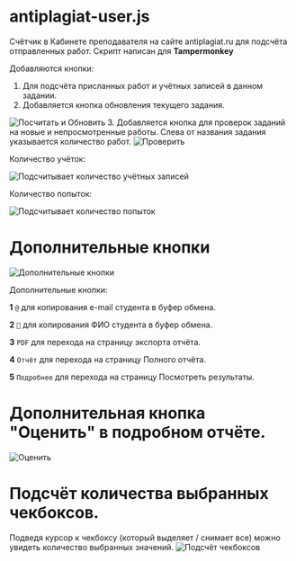 # antiplagiat-user.js
Счётчик в Кабинете преподавателя на сайте antiplagiat.ru для подсчёта отправленных работ.
Скрипт написан для __Tampermonkey__

Добавляются кнопки:
1. Для подсчёта присланных работ и учётных записей в данном задании.
2. Добавляется кнопка обновления текущего задания.
<img src="https://i.imgur.com/zz1E9mD.jpg" alt="Посчитать и Обновить" />
3. Добавляется кнопка для проверок заданий на новые и непросмотренные работы. Слева от названия задания указывается количество работ.
<img src="https://i.imgur.com/J182AXD.jpg" alt="Проверить" />

Количество учёток:

<img src="https://i.imgur.com/3buqDb6.jpg" alt="Подсчитывает количество учётных записей" />

Количество попыток: 

<img src="https://i.imgur.com/vWn96sj.jpg" alt="Подсчитывает количество попыток" />

# Дополнительные кнопки
<img src="https://i.imgur.com/5vUfpa1.png" alt="Дополнительные кнопки" />

Дополнительные кнопки:

__1__ `@` для копирования e-mail студента в буфер обмена.

__2__ `👤` для копирования ФИО студента в буфер обмена.

__3__ `PDF` для перехода на страницу экспорта отчёта.

__4__ `Отчёт` для перехода на страницу Полного отчёта.

__5__ `Подробнее` для перехода на страницу Посмотреть результаты.


# Дополнительная кнопка "Оценить" в подробном отчёте.
<img src="https://i.imgur.com/m3PXWzz.jpg" alt="Оценить" />

# Подсчёт количества выбранных чекбоксов. 
Подведя курсор к чекбоксу (который выделяет / снимает все) можно увидеть количество выбранных значений.
<img src="https://i.imgur.com/2OhaTzV.jpg" alt="Подсчёт чекбоксов" />
